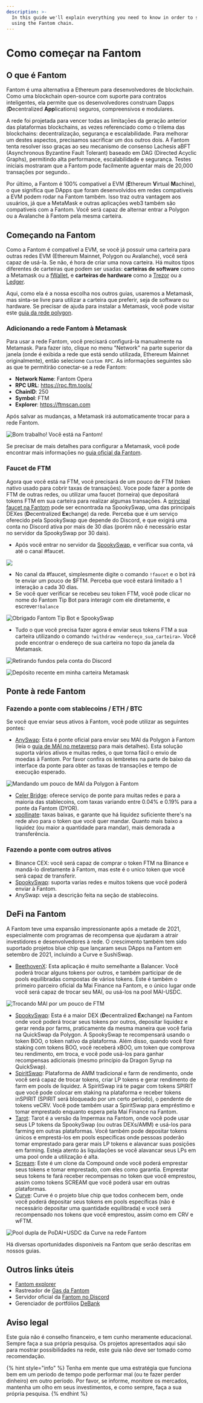 ```yaml
---
description: >-
  In this guide we'll explain everything you need to know in order to start
  using the Fantom chain.
---
```


# Como começar na Fantom

## O que é Fantom

Fantom é uma alternativa a Ethereum para desenvolvedores de blockchain. Como uma blockchain open-source com suporte para contratos inteligentes, ela permite que os desenvolvedores construam Dapps (**D**ecentralized **App**lications) seguros, compreensivos e modulares.

A rede foi projetada para vencer todas as limitaçōes da geração anterior das plataformas blockchains, as vezes referenciado como o trilema das blockchains: decentralização, segurança e escalabilidade. Para melhorar um destes aspectos, precisamos sacrificar um dos outros dois. A Fantom tenta resolver isso graças ao seu mecanismo de consenso Lachesis aBFT (Asynchronous Byzantine Fault Tolerant) baseado em DAG (Directed Acyclic Graphs), permitindo alta performance,  escalabilidade e segurança. Testes iniciais mostraram que a Fantom pode facilmente aguentar mais de 20,000 transaçōes por segundo..

Por último, a Fantom é 100% compativel a EVM (**E**thereum **V**irtual **M**achine), o que significa que DApps que foram desenvolvidos em redes compativeis a EVM podem rodar na Fantom também. Isso traz outra vantagem aos usuários, já que a MetaMask e outras aplicaçōes web3 também são compativeis com a Fantom. Você será capaz de alternar entrar a Polygon ou a Avalanche à Fantom pela mesma carteira.

## Começando na Fantom

Como a Fantom é compativel a EVM, se você já possuir uma carteira para outras redes EVM (Ethereum Mainnet, Polygon ou Avalanche), você será capaz de usá-la. Se não, é hora de criar uma nova carteira. Há muitos tipos diferentes de carteiras que podem ser usadas: **carteiras de software** como a Metamask ou a [fWallet](https://pwawallet.fantom.network/#/), e **carteiras de hardware** como a [Trezor](https://trezor.io/coins/) ou a [Ledger](https://fantom.foundation/blog/how-to-set-up-your-ledger-nano-s-x-with-fantom/).

Aqui, como ela é a nossa escolha nos outros guias, usaremos a Metamask, mas sinta-se livre para utilizar a carteira que preferir, seja de software ou hardware. Se precisar de ajuda para instalar a Metamask, você pode visitar este [guia da rede polygon](../../polygon-tutorials/how-to-get-started-on-polygon.md#downloading-metamask).

### Adicionando a rede Fantom à Metamask

Para usar a rede Fantom, você precisará configurá-la manualmente na Metamask. Para fazer isto, clique no menu "Network" na parte superior da janela (onde é exibida a rede que está sendo utilizada, Ethereum Mainnet originalmente), então selecione `Custom RPC`. As informaçōes seguintes são as que te permitirão conectar-se a rede Fantom:

* **Network Name**: Fantom Opera
* **RPC URL**: https://rpc.ftm.tools/
* **ChainID**: 250
* **Symbol**: FTM
* **Explorer**: https://ftmscan.com

Após salvar as mudanças, a Metamask irá automaticamente trocar para a rede Fantom.

![Bom trabalho! Você está na Fantom!](../../.gitbook/assets/ftm-mm0.png)

Se precisar de mais detalhes para configurar a Metamask, você pode encontrar mais informaçōes no [guia oficial da Fantom](https://docs.fantom.foundation/tutorials/set-up-metamask).

### Faucet de FTM

Agora que você está na FTM, você precisará de um pouco de FTM (token nativo usado para cobrir taxas de transaçōes). Voce pode fazer a ponte de FTM de outras redes, ou utilizar uma faucet (torneira) que depositará tokens FTM em sua carteira para realizar algumas transaçōes. A [principal faucet na Fantom](https://docs.spookyswap.finance/getting-started/how-to-get-fantom-gas) pode ser ecnontrada na SpookySwap, uma das principais DEXes (**D**ecentralized **Ex**change) da rede. Perceba que é um serviço oferecido pela SpookySwap que depende do Discord, e que exigirá uma conta no Discord ativa por mais de 30 dias (porém não é necessário estar no servidor da SpookySwap por 30 dais).

* Após você entrar no servidor da [SpookySwap](http://discord.gg/AqbsWsWDgn), e verificar sua conta, vá até o canal #faucet.

![](<../../.gitbook/assets/image (42).png>)

* No canal da #faucet, simplesmente digite o comando `!faucet` e o bot irá te enviar um pouco de $FTM. Perceba que você estará limitado a 1 interação a cada 30 dias.
* Se você quer verificar se recebeu seu token FTM, você pode clicar no nome do Fantom Tip Bot para interagir com ele diretamente, e escrever`!balance`

![Obrigado Fantom Tip Bot e SpookySwap](<../../.gitbook/assets/image (45).png>)

* Tudo o que você precisa fazer agora é enviar seus tokens FTM a sua carteira utilizando o comando `!withdraw <endereço_sua_carteira>`. Você pode encontrar o endereço de sua carteira no topo da janela da Metamask.

![Retirando fundos pela conta do Discord](../../.gitbook/assets/ftm-faucet.png)

![Depósito recente em minha carteira Metamask](../../.gitbook/assets/ftm-mm.png)

## Ponte à rede Fantom

### Fazendo a ponte com stablecoins / ETH / BTC

Se você que enviar seus ativos à Fantom, você pode utilizar as seguintes pontes:

* [AnySwap](https://anyswap.exchange/#/bridge): Esta é ponte oficial para enviar seu MAI da Polygon à Fantom (leia o [guia de MAI no metaverso](../../mai-university/mai-metaverse.md#fantom) para mais detalhes). Esta solução suporta vários ativos e muitas redes, o que torna fácil o envio de moedas à Fantom. Por favor confira os lembretes na parte de baixo da interface da ponte para obter as taxas de transaçōes e tempo de execução esperado.

![Mandando um pouco de MAI da Polygon à Fantom](<../../.gitbook/assets/image (43).png>)

* [Celer Bridge](https://cbridge.celer.network/#/): oferece serviço de ponte para muitas redes e para a maioria das stablecoins, com taxas variando entre 0.04% e 0.19% para a ponte da Fantom (DYOR).
* [xpollinate](https://www.xpollinate.io): taxas baixas, e garante que há liquidez suficiente there's na rede alvo para o token que você quer mandar. Quanto mais baixo a liquidez (ou maior a quantidade para mandar), mais demorada a transferência.

### Fazendo a ponte com outros ativos

* Binance CEX: você será capaz de comprar o token FTM na Binance e mandá-lo diretamente à Fantom, mas este é o unico token que você será capaz de transferir.
* [SpookySwap](https://spookyswap.finance/bridge): suporta varias redes e muitos tokens que você poderá enviar à Fantom.
* AnySwap: veja a descrição feita na seção de stablecoins.

## DeFi na Fantom

A Fantom teve uma expansão impressionante após a metade de 2021, especialmente com programas de recompensa que ajudaram a atrair investidores e desenvolvedores à rede. O crescimento também tem sido suportado projetos blue chip que lançaram seus DApps na Fantom em setembro de 2021, incluindo a Curve e SushiSwap.

* [BeethovenX](https://app.beethovenx.io/#/): Esta aplicação é muito semelhante a Balancer. Você poderá trocar alguns tokens por outros, e também participar de de pools equilibradas compostas de vários tokens. Este é também o primeiro parceiro oficial da Mai Finance na Fantom, e o único lugar onde você será capaz de trocar seu MAI, ou usá-los na pool MAI-USDC.

![Trocando MAI por um pouco de FTM](<../../.gitbook/assets/image (44).png>)

* [SpookySwap](https://spookyswap.finance): Esta é a maior DEX (**D**ecentralized **Ex**change) na Fantom onde você poderá trocar seus tokens por outros, depositar liquidez e gerar renda por farms, praticamente da mesma maneira que você faria na QuickSwap da Polygon. A SpookySwap te recompensará usando o token BOO, o token nativo da plataforma. Além disso, quando você fizer staking com  tokens BOO, você receberá xBOO, um token que comprova teu rendimento, em troca, e você pode usá-los para ganhar recompensas adicionais (mesmo princípio da Dragon Syrup na QuickSwap).
* [SpiritSwap](https://app.spiritswap.finance): Plataforma de AMM tradicional e farm de rendimento, onde você será capaz de trocar tokens, criar LP tokens e gerar rendimento de farm em pools de liquidez. A SpiritSwap irá te pagar com tokens SPIRIT que você pode colocar em staking na plataforma e receber tokens inSPIRIT (SPIRIT será bloqueado por um certo período), o pendente de tokens veCRV. Você pode também usar a SpiritSwap para empréstimo e tomar emprestado enquanto espera pela Mai Finance na Fantom.
* [Tarot](https://www.tarot.to): Tarot é a versão da Impermax na Fantom, onde você pode usar seus LP tokens da SpookySwap (ou outras DEXs/AMM) e usá-los para farming em outras plataformas. Você também pode depositar tokens únicos e emprestá-los em pools específicas onde pessoas poderão tomar emprestado para gerar mais LP tokens e alavancar suas posiçōes em farming. Esteja atento às liquidaçōes se você alavancar seus LPs em uma pool onde a utilização é alta.
* [Scream](https://scream.sh): Este é um clone da Compound onde você poderá emprestar seus tokens e tomar emprestado, com eles como garantia. Emprestar seus tokens te fará receber recompensas no token que você emprestou, assim como tokens SCREAM que você poderá usar em outras plataformas.
* [Curve](how-to-get-started-on-fantom.md#bridging-stable-coins-eth-btc): Curve é o projeto blue chip que todos conhecem bem, onde você poderá depositar seus tokens em pools específicas (não é necessário depositar uma quantidade equilibrada) e você será recompensado nos tokens que você emprestou, assim como em CRV e wFTM.

![Pool dupla de PoDAI+USDC da Curve na rede Fantom](../../.gitbook/assets/ftm-crv.png)

Há diversas oportunidades disponiveis na Fantom que serão descritas em nossos guias.

## Outros links úteis

* [Fantom explorer](https://explorer.fantom.network)
* Rastreador de [Gas da Fantom](https://ftmscan.com/gastracker)
* Servidor oficial da [Fantom no Discord](how-to-get-started-on-fantom.md#ftm-faucet)
* Gerenciador de portfólios [DeBank](https://debank.com)

## Aviso legal

Este guia não é conselho financeiro, e tem cunho meramente educacional. Sempre faça a sua própria pesquisa. Os projetos apresentados aqui são para mostrar possibilidades na rede, este guia não deve ser tomado como recomendação.

{% hint style="info" %}
Tenha em mente que uma estratégia que funciona bem em um periodo de tempo pode performar mal (ou te fazer perder dinheiro) em outro período. Por favor, se informe, monitore os mercados, mantenha um olho em seus investimentos, e como sempre, faça a sua própria pesquisa.
{% endhint %}
